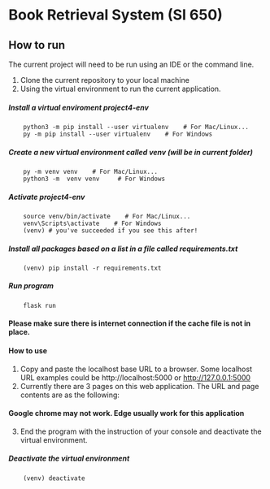 # Book Retrieval System (SI 650)

## How to run
The current project will need to be run using an IDE or the command line.
1. Clone the current repository to your local machine
2. Using the virtual environment to run the current application.

##### Install a virtual enviroment project4-env
        python3 -m pip install --user virtualenv    # For Mac/Linux...
        py -m pip install --user virtualenv    # For Windows

##### Create a new virtual environment called venv (will be in current folder)
        py -m venv venv    # For Mac/Linux... 
        python3 -m  venv venv     # For Windows
    
##### Activate project4-env
        source venv/bin/activate    # For Mac/Linux...
        venv\Scripts\activate    # For Windows
        (venv) # you've succeeded if you see this after!
        
##### Install all packages based on a list in a file called requirements.txt
        (venv) pip install -r requirements.txt

##### Run program
        flask run
        
#### Please make sure there is internet connection if the cache file is not in place.

#### How to use
1. Copy and paste the localhost base URL to a browser. Some localhost URL examples could be http://localhost:5000 or http://127.0.0.1:5000
2. Currently there are 3 pages on this web application. The URL and page contents are as the following:

#### Google chrome may not work. Edge usually work for this application
3. End the program with the instruction of your console and deactivate the virtual environment.

        
##### Deactivate the virtual environment
        (venv) deactivate
